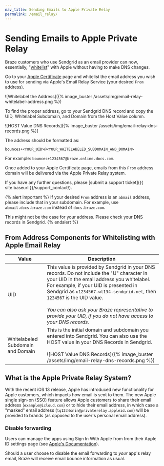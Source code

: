 ```yaml
---
nav_title: Sending Emails to Apple Private Relay
permalink: /email_relay/
---
```


# Sending Emails to Apple Private Relay

Braze customers who use Sendgrid as an email provider can now, essentially, "[whitelist](https://help.apple.com/developer-account/?lang=en#/devf822fb8fc)" with Apple without having to make DNS changes.

Go to your [Apple Certificate](https://help.apple.com/developer-account/?lang=en#/devf822fb8fc) page and whitelist the email address you wish to use for sending via Apple's Email Relay Service (your desired `From` address). 

![Whitelabel the Address]({% image_buster /assets/img/email-relay-whitelabel-address.png %})

To find the proper address, go to your Sendgrid DNS record and copy the UID, Whitelabel Subdomain, and Domain from the Host Value column. 

![HOST Value DNS Records]({% image_buster /assets/img/email-relay-dns-records.png %})

The address should be formatted as:

`bounces+<YOUR_UID>@<YOUR_WHITELABELED_SUBDOMAIN_AND_DOMAIN>`

For example: `bounces+1234567@braze.online.docs.com`.

Once added to your Apple Certificate page, emails from this `From` address domain will be delivered via the Apple Private Relay system.

If you have any further questions, please [submit a support ticket]({{ site.baseurl }}/support_contact/).

{% alert important %}
If your desired `From` address is an `abmail` address, please include that in your subdomain. For example, use `abmail.docs.braze.com` instead of `docs.braze.com`.

This might not be the case for your address. Please check your DNS records in Sendgrid. 
{% endalert %}




## From Address Components for Whitelisting with Apple Email Relay

| Value | Description |
|---|---|
| UID | This value is provided by Sendgrid in your DNS records. Do not include the "U" character in your UID in the email address you whitelabel. For example, if your UID is presented in Sendgrid as `u1234567.wl134.sendgrid.net`, then `1234567` is the UID value. <br> <br> _You can also ask your Braze representative to provide your UID, if you do not have access to your DNS records._ |
| Whitelabeled Subdomain and Domain | This is the initial domain and subdomain you entered into Sendgrid. You can also use the HOST value in your DNS Records in Sendgrid. <br> <br> ![HOST Value DNS Records]({% image_buster /assets/img/email-relay-dns-records.png %}) |


## What is the Apple Private Relay System?

With the recent iOS 13 release, Apple has introduced new functionality for Apple customers, which impacts how email is sent to them. The new Apple single sign-on (SSO) feature allows Apple customers to share their email address (`example@icloud.com`) or to hide their email address, in which case a "masked" email address (`tq1234snin@privaterelay.appleid.com`) will be provided to brands (as opposed to the user's personal email address).

### Disable forwarding

Users can manage the apps using Sign In With Apple from from their Apple ID settings page (see [Apple's Documentation](https://support.apple.com/en-us/HT210426)).

Should a user choose to disable the email forwarding to _your_ app's relay email, Braze will receive email bounce information as usual.
